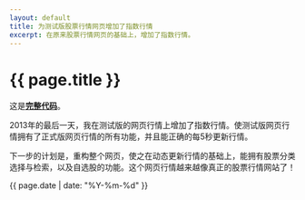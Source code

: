```yaml
---
layout: default
title: 为测试版股票行情网页增加了指数行情
excerpt: 在原来股票行情网页的基础上，增加了指数行情。
---
```

{{ page.title }}
================
这是[**完整代码**](https://github.com/cforth/gdzqtest)。

2013年的最后一天，我在测试版的网页行情上增加了指数行情。使测试版网页行情拥有了正式版网页行情的所有功能，并且能正确的每5秒更新行情。

下一步的计划是，重构整个网页，使之在动态更新行情的基础上，能拥有股票分类选择与检索，以及自选股的功能。这个网页行情越来越像真正的股票行情网站了！

{{ page.date | date: "%Y-%m-%d" }}
